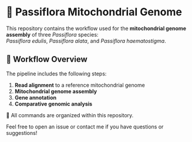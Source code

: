 # 🌸 Passiflora Mitochondrial Genome

This repository contains the workflow used for the **mitochondrial genome assembly** of three *Passiflora* species:  
*Passiflora edulis*, *Passiflora alata*, and *Passiflora haematostigma*.



## 🧬 Workflow Overview

The pipeline includes the following steps:

1.  **Read alignment** to a reference mitochondrial genome  
2.  **Mitochondrial genome assembly**  
3.  **Gene annotation**  
4. **Comparative genomic analysis**


📁 All commands are organized within this repository.

Feel free to open an issue or contact me if you have questions or suggestions!
